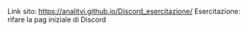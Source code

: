 Link sito: https://analitvi.github.io/Discord_esercitazione/
Esercitazione:  rifare la pag iniziale di Discord

